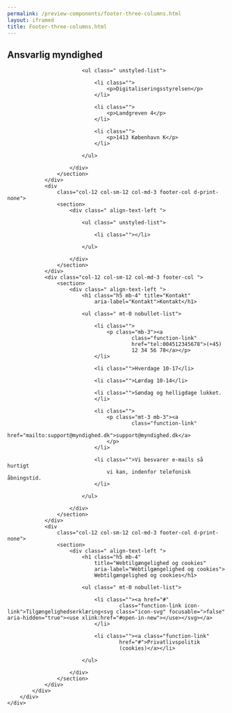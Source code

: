 ```yaml
--- 
permalink: /preview-components/footer-three-columns.html
layout: iframed 
title: Footer-three-columns.html
---
```

<footer>
    <div class="footer">
        <div class="container">
            <div class="row">
                <div class="col-12 col-sm-12 col-md-3 footer-col ">
                    <section>
                        <div class=" align-text-left ">
                            <h1 class="h5 mb-4" title="Ansvarlig myndighed"
                                aria-label="Ansvarlig myndighed">Ansvarlig
                                myndighed</h1>

                            <ul class=" unstyled-list">

                                <li class="">
                                    <p>Digitaliseringsstyrelsen</p>
                                </li>

                                <li class="">
                                    <p>Landgreven 4</p>
                                </li>

                                <li class="">
                                    <p>1413 København K</p>
                                </li>

                            </ul>

                        </div>
                    </section>
                </div>
                <div
                    class="col-12 col-sm-12 col-md-3 footer-col d-print-none">
                    <section>
                        <div class=" align-text-left ">

                            <ul class=" unstyled-list">

                                <li class=""></li>

                            </ul>

                        </div>
                    </section>
                </div>
                <div class="col-12 col-sm-12 col-md-3 footer-col ">
                    <section>
                        <div class=" align-text-left ">
                            <h1 class="h5 mb-4" title="Kontakt"
                                aria-label="Kontakt">Kontakt</h1>

                            <ul class=" mt-0 nobullet-list">

                                <li class="">
                                    <p class="mb-3"><a
                                            class="function-link"
                                            href="tel:004512345678">(+45)
                                            12 34 56 78</a></p>
                                </li>

                                <li class="">Hverdage 10-17</li>

                                <li class="">Lørdag 10-14</li>

                                <li class="">Søndag og helligdage lukket.
                                </li>

                                <li class="">
                                    <p class="mt-3 mb-3"><a
                                            class="function-link"
                                            href="mailto:support@myndighed.dk">support@myndighed.dk</a>
                                    </p>
                                </li>

                                <li class="">Vi besvarer e-mails så hurtigt
                                    vi kan, indenfor telefonisk åbningstid.
                                </li>

                            </ul>

                        </div>
                    </section>
                </div>
                <div
                    class="col-12 col-sm-12 col-md-3 footer-col d-print-none">
                    <section>
                        <div class=" align-text-left ">
                            <h1 class="h5 mb-4"
                                title="Webtilgængelighed og cookies"
                                aria-label="Webtilgængelighed og cookies">
                                Webtilgængelighed og cookies</h1>

                            <ul class=" mt-0 nobullet-list">

                                <li class=""><a href="#"
                                        class="function-link icon-link">Tilgængelighedserklæring<svg class="icon-svg" focusable=">false" aria-hidden="true"><use xlink:href="#open-in-new"></use></svg></a>
                                </li>

                                <li class=""><a class="function-link"
                                        href="#">Privatlivspolitik
                                        (cookies)</a></li>

                            </ul>

                        </div>
                    </section>
                </div>
            </div>
        </div>
    </div>
</footer>